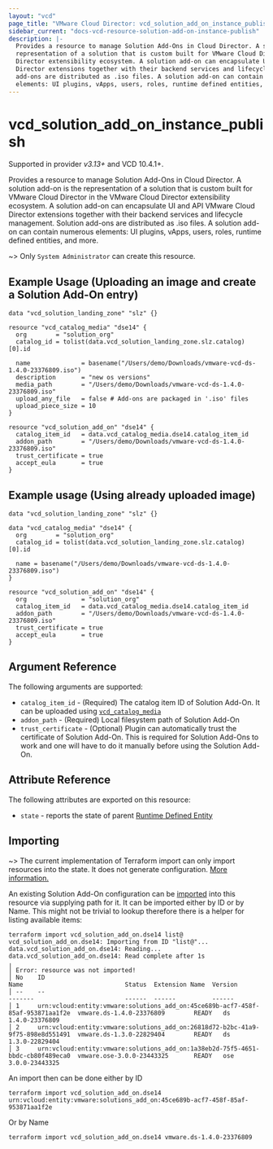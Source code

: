 ```yaml
---
layout: "vcd"
page_title: "VMware Cloud Director: vcd_solution_add_on_instance_publish"
sidebar_current: "docs-vcd-resource-solution-add-on-instance-publish"
description: |-
  Provides a resource to manage Solution Add-Ons in Cloud Director. A solution add-on is the
  representation of a solution that is custom built for VMware Cloud Director in the VMware Cloud
  Director extensibility ecosystem. A solution add-on can encapsulate UI and API VMware Cloud
  Director extensions together with their backend services and lifecycle management. Solution
  аdd-оns are distributed as .iso files. A solution add-on can contain numerous
  elements: UI plugins, vApps, users, roles, runtime defined entities, and more.
---
```


# vcd\_solution\_add\_on\_instance\_publish

Supported in provider *v3.13+* and VCD 10.4.1+.

Provides a resource to manage Solution Add-Ons in Cloud Director. A solution add-on is the
representation of a solution that is custom built for VMware Cloud Director in the VMware Cloud
Director extensibility ecosystem. A solution add-on can encapsulate UI and API VMware Cloud Director
extensions together with their backend services and lifecycle management. Solution аdd-оns are
distributed as .iso files. A solution add-on can contain numerous elements: UI plugins, vApps,
users, roles, runtime defined entities, and more.

~> Only `System Administrator` can create this resource.

## Example Usage (Uploading an image and create a Solution Add-On entry)

```hcl
data "vcd_solution_landing_zone" "slz" {}

resource "vcd_catalog_media" "dse14" {
  org        = "solution_org"
  catalog_id = tolist(data.vcd_solution_landing_zone.slz.catalog)[0].id

  name              = basename("/Users/demo/Downloads/vmware-vcd-ds-1.4.0-23376809.iso")
  description       = "new os versions"
  media_path        = "/Users/demo/Downloads/vmware-vcd-ds-1.4.0-23376809.iso"
  upload_any_file   = false # Add-ons are packaged in '.iso' files
  upload_piece_size = 10
}

resource "vcd_solution_add_on" "dse14" {
  catalog_item_id   = data.vcd_catalog_media.dse14.catalog_item_id
  addon_path        = "/Users/demo/Downloads/vmware-vcd-ds-1.4.0-23376809.iso"
  trust_certificate = true
  accept_eula       = true
}

```

## Example usage (Using already uploaded image)
```hcl
data "vcd_solution_landing_zone" "slz" {}

data "vcd_catalog_media" "dse14" {
  org        = "solution_org"
  catalog_id = tolist(data.vcd_solution_landing_zone.slz.catalog)[0].id

  name = basename("/Users/demo/Downloads/vmware-vcd-ds-1.4.0-23376809.iso")
}

resource "vcd_solution_add_on" "dse14" {
  org               = "solution_org"
  catalog_item_id   = data.vcd_catalog_media.dse14.catalog_item_id
  addon_path        = "/Users/demo/Downloads/vmware-vcd-ds-1.4.0-23376809.iso"
  trust_certificate = true
  accept_eula       = true
}
```

## Argument Reference

The following arguments are supported:

* `catalog_item_id` - (Required) The catalog item ID of Solution Add-On. It can be uploaded using
  [`vcd_catalog_media`](/providers/vmware/vcd/latest/docs/resources/catalog_media)
* `addon_path` - (Required) Local filesystem path of Solution Add-On
* `trust_certificate` - (Optional) Plugin can automatically trust the certificate of Solution
  Add-On. This is required for Solution Add-Ons to work and one will have to do it manually before
  using the Solution Add-On.


## Attribute Reference

The following attributes are exported on this resource:

* `state` - reports the state of parent [Runtime Defined
  Entity](/providers/vmware/vcd/latest/docs/resources/rde)

## Importing

~> The current implementation of Terraform import can only import resources into the state.
It does not generate configuration. [More information.](https://www.terraform.io/docs/import/)

An existing Solution Add-On configuration can be [imported][docs-import] into this resource via
supplying path for it. It can be imported either by ID or by Name. This might not be trivial to
lookup therefore there is a helper for listing available items:

```
terraform import vcd_solution_add_on.dse14 list@
vcd_solution_add_on.dse14: Importing from ID "list@"...
data.vcd_solution_add_on.dse14: Reading...
data.vcd_solution_add_on.dse14: Read complete after 1s
╷
│ Error: resource was not imported! 
│ No    ID                                                                              Name                            Status  Extension Name  Version
│ --    --                                                                              -------                         ------  ------          ------
│ 1     urn:vcloud:entity:vmware:solutions_add_on:45ce689b-acf7-458f-85af-953871aa1f2e  vmware.ds-1.4.0-23376809        READY   ds              1.4.0-23376809
│ 2     urn:vcloud:entity:vmware:solutions_add_on:26818d72-b2bc-41a9-9f75-898e8d551491  vmware.ds-1.3.0-22829404        READY   ds              1.3.0-22829404
│ 3     urn:vcloud:entity:vmware:solutions_add_on:1a38eb2d-75f5-4651-bbdc-cb80f489eca0  vmware.ose-3.0.0-23443325       READY   ose             3.0.0-23443325
```



An import then can be done either by ID

```
terraform import vcd_solution_add_on.dse14 urn:vcloud:entity:vmware:solutions_add_on:45ce689b-acf7-458f-85af-953871aa1f2e
```

Or by Name

```
terraform import vcd_solution_add_on.dse14 vmware.ds-1.4.0-23376809
```

[docs-import]: https://www.terraform.io/docs/import/